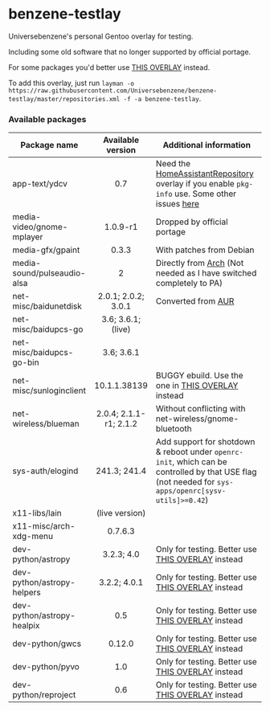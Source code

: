 # benzene-testlay
Universebenzene's personal Gentoo overlay for testing.

Including some old software that no longer supported by official portage.

For some packages you'd better use [THIS OVERLAY](https://github.com/Universebenzene/benzene-overlay) instead.

To add this overlay, just run `layman -o https://raw.githubusercontent.com/Universebenzene/benzene-testlay/master/repositories.xml -f -a benzene-testlay`.

### Available packages

Package name | Available version | Additional information
------------ | :---------------: | ----------------------
app-text/ydcv               | 0.7            | Need the [HomeAssistantRepository](https://git.edevau.net/onkelbeh/HomeAssistantRepository) overlay if you enable `pkg-info` use. Some other issues [here](https://forums.gentoo.org/viewtopic-p-8352006.html)
media-video/gnome-mplayer   | 1.0.9-r1               | Dropped by official portage
media-gfx/gpaint            | 0.3.3                  | With patches from Debian
media-sound/pulseaudio-alsa | 2                      | Directly from [Arch](https://www.archlinux.org/packages/extra/any/pulseaudio-alsa) (Not needed as I have switched completely to PA)
net-misc/baidunetdisk       | 2.0.1; 2.0.2; 3.0.1    | Converted from [AUR](https://aur.archlinux.org/packages/baidunetdisk-bin)
net-misc/baidupcs-go        | 3.6; 3.6.1; (live)     |
net-misc/baidupcs-go-bin    | 3.6; 3.6.1             |
net-misc/sunloginclient     | 10.1.1.38139           | BUGGY ebuild. Use the one in [THIS OVERLAY](https://github.com/Universebenzene/benzene-overlay#benzene-overlay) instead
net-wireless/blueman        | 2.0.4; 2.1.1-r1; 2.1.2 | Without conflicting with net-wireless/gnome-bluetooth
sys-auth/elogind            | 241.3; 241.4           | Add support for shotdown & reboot under `openrc-init`, which can be controlled by that USE flag (not needed for `sys-apps/openrc[sysv-utils]>=0.42`)
x11-libs/lain               | (live version)         |
x11-misc/arch-xdg-menu      | 0.7.6.3                |
dev-python/astropy          | 3.2.3; 4.0             | Only for testing. Better use [THIS OVERLAY](https://github.com/Universebenzene/benzene-overlay#benzene-overlay) instead
dev-python/astropy-helpers  | 3.2.2; 4.0.1           | Only for testing. Better use [THIS OVERLAY](https://github.com/Universebenzene/benzene-overlay#benzene-overlay) instead
dev-python/astropy-healpix  | 0.5                    | Only for testing. Better use [THIS OVERLAY](https://github.com/Universebenzene/benzene-overlay#benzene-overlay) instead
dev-python/gwcs             | 0.12.0                 | Only for testing. Better use [THIS OVERLAY](https://github.com/Universebenzene/benzene-overlay#benzene-overlay) instead
dev-python/pyvo             | 1.0                    | Only for testing. Better use [THIS OVERLAY](https://github.com/Universebenzene/benzene-overlay#benzene-overlay) instead
dev-python/reproject        | 0.6                    | Only for testing. Better use [THIS OVERLAY](https://github.com/Universebenzene/benzene-overlay#benzene-overlay) instead
